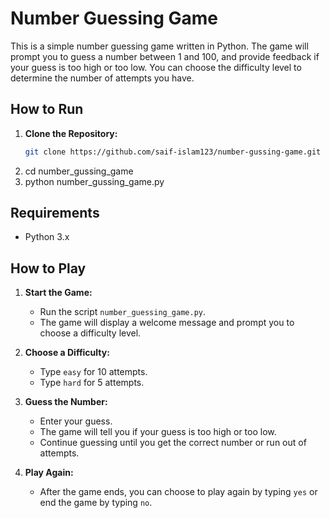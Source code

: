 # Number Guessing Game
This is a simple number guessing game written in Python. The game will prompt you to guess a number between 1 and 100, and provide feedback if your guess is too high or too low. You can choose the difficulty level to determine the number of attempts you have.
## How to Run

1. **Clone the Repository:**
   ```bash
   git clone https://github.com/saif-islam123/number-gussing-game.git
2. cd number_gussing_game
3. python number_gussing_game.py
## Requirements

- Python 3.x
## How to Play

1. **Start the Game:**
   - Run the script `number_guessing_game.py`.
   - The game will display a welcome message and prompt you to choose a difficulty level.

2. **Choose a Difficulty:**
   - Type `easy` for 10 attempts.
   - Type `hard` for 5 attempts.

3. **Guess the Number:**
   - Enter your guess.
   - The game will tell you if your guess is too high or too low.
   - Continue guessing until you get the correct number or run out of attempts.

4. **Play Again:**
   - After the game ends, you can choose to play again by typing `yes` or end the game by typing `no`.


